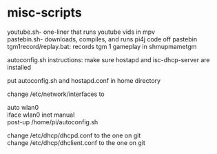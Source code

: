 # misc-scripts

youtube.sh- one-liner that runs youtube vids in mpv  
pastebin.sh- downloads, compiles, and runs pi4j code off pastebin  
tgm1record/replay.bat: records tgm 1 gameplay in shmupmametgm

autoconfig.sh instructions:
make sure hostapd and isc-dhcp-server are installed

put autoconfig.sh and hostapd.conf in home directory

change /etc/network/interfaces to 

auto wlan0  
iface wlan0 inet manual  
post-up /home/pi/autoconfig.sh  

change /etc/dhcp/dhcpd.conf to the one on git  
change /etc/dhcp/dhclient.conf to the one on git 
